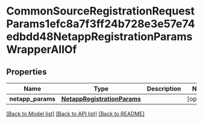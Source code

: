 # CommonSourceRegistrationRequestParams1efc8a7f3ff24b728e3e57e74edbdd48NetappRegistrationParamsWrapperAllOf


## Properties
Name | Type | Description | Notes
------------ | ------------- | ------------- | -------------
**netapp_params** | [**NetappRegistrationParams**](NetappRegistrationParams.md) |  | [optional] 

[[Back to Model list]](../README.md#documentation-for-models) [[Back to API list]](../README.md#documentation-for-api-endpoints) [[Back to README]](../README.md)


